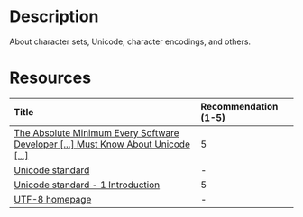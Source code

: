 # Description
About character sets, Unicode, character encodings, and others.

# Resources
| Title | Recommendation (1-5) |
| :---  | :---                 |
| [The Absolute Minimum Every Software Developer [...] Must Know About Unicode [...]](https://www.joelonsoftware.com/2003/10/08/the-absolute-minimum-every-software-developer-absolutely-positively-must-know-about-unicode-and-character-sets-no-excuses/) | 5 |
| [Unicode standard](https://www.unicode.org/versions/latest/) | - |
| [Unicode standard - 1 Introduction](https://www.unicode.org/versions/Unicode15.0.0/ch01.pdf) | 5 |
| [UTF-8 homepage](https://www.utf8.com/) | - |
